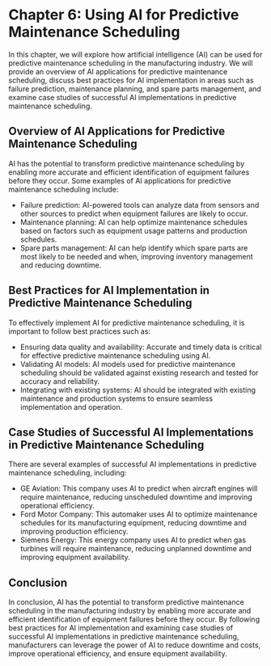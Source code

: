 Chapter 6: Using AI for Predictive Maintenance Scheduling
=========================================================

In this chapter, we will explore how artificial intelligence (AI) can be used for predictive maintenance scheduling in the manufacturing industry. We will provide an overview of AI applications for predictive maintenance scheduling, discuss best practices for AI implementation in areas such as failure prediction, maintenance planning, and spare parts management, and examine case studies of successful AI implementations in predictive maintenance scheduling.

Overview of AI Applications for Predictive Maintenance Scheduling
-----------------------------------------------------------------

AI has the potential to transform predictive maintenance scheduling by enabling more accurate and efficient identification of equipment failures before they occur. Some examples of AI applications for predictive maintenance scheduling include:

* Failure prediction: AI-powered tools can analyze data from sensors and other sources to predict when equipment failures are likely to occur.
* Maintenance planning: AI can help optimize maintenance schedules based on factors such as equipment usage patterns and production schedules.
* Spare parts management: AI can help identify which spare parts are most likely to be needed and when, improving inventory management and reducing downtime.

Best Practices for AI Implementation in Predictive Maintenance Scheduling
-------------------------------------------------------------------------

To effectively implement AI for predictive maintenance scheduling, it is important to follow best practices such as:

* Ensuring data quality and availability: Accurate and timely data is critical for effective predictive maintenance scheduling using AI.
* Validating AI models: AI models used for predictive maintenance scheduling should be validated against existing research and tested for accuracy and reliability.
* Integrating with existing systems: AI should be integrated with existing maintenance and production systems to ensure seamless implementation and operation.

Case Studies of Successful AI Implementations in Predictive Maintenance Scheduling
----------------------------------------------------------------------------------

There are several examples of successful AI implementations in predictive maintenance scheduling, including:

* GE Aviation: This company uses AI to predict when aircraft engines will require maintenance, reducing unscheduled downtime and improving operational efficiency.
* Ford Motor Company: This automaker uses AI to optimize maintenance schedules for its manufacturing equipment, reducing downtime and improving production efficiency.
* Siemens Energy: This energy company uses AI to predict when gas turbines will require maintenance, reducing unplanned downtime and improving equipment availability.

Conclusion
----------

In conclusion, AI has the potential to transform predictive maintenance scheduling in the manufacturing industry by enabling more accurate and efficient identification of equipment failures before they occur. By following best practices for AI implementation and examining case studies of successful AI implementations in predictive maintenance scheduling, manufacturers can leverage the power of AI to reduce downtime and costs, improve operational efficiency, and ensure equipment availability.


